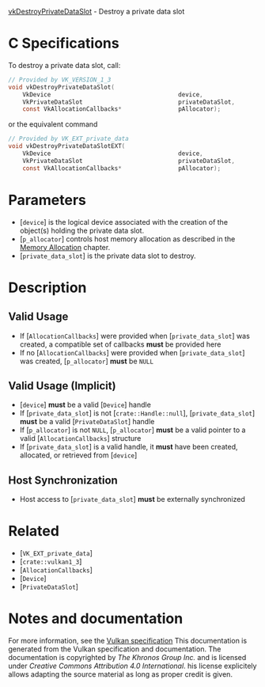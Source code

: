 [vkDestroyPrivateDataSlot](https://www.khronos.org/registry/vulkan/specs/1.3-extensions/man/html/vkDestroyPrivateDataSlot.html) - Destroy a private data slot

# C Specifications
To destroy a private data slot, call:
```c
// Provided by VK_VERSION_1_3
void vkDestroyPrivateDataSlot(
    VkDevice                                    device,
    VkPrivateDataSlot                           privateDataSlot,
    const VkAllocationCallbacks*                pAllocator);
```
or the equivalent command
```c
// Provided by VK_EXT_private_data
void vkDestroyPrivateDataSlotEXT(
    VkDevice                                    device,
    VkPrivateDataSlot                           privateDataSlot,
    const VkAllocationCallbacks*                pAllocator);
```

# Parameters
- [`device`] is the logical device associated with the creation of the object(s) holding the private data slot.
- [`p_allocator`] controls host memory allocation as described in the [Memory Allocation](https://www.khronos.org/registry/vulkan/specs/1.3-extensions/html/vkspec.html#memory-allocation) chapter.
- [`private_data_slot`] is the private data slot to destroy.

# Description
## Valid Usage
-    If [`AllocationCallbacks`] were provided when [`private_data_slot`] was created, a compatible set of callbacks  **must**  be provided here
-    If no [`AllocationCallbacks`] were provided when [`private_data_slot`] was created, [`p_allocator`] **must**  be `NULL`

## Valid Usage (Implicit)
-  [`device`] **must**  be a valid [`Device`] handle
-    If [`private_data_slot`] is not [`crate::Handle::null`], [`private_data_slot`] **must**  be a valid [`PrivateDataSlot`] handle
-    If [`p_allocator`] is not `NULL`, [`p_allocator`] **must**  be a valid pointer to a valid [`AllocationCallbacks`] structure
-    If [`private_data_slot`] is a valid handle, it  **must**  have been created, allocated, or retrieved from [`device`]

## Host Synchronization
- Host access to [`private_data_slot`] **must**  be externally synchronized

# Related
- [`VK_EXT_private_data`]
- [`crate::vulkan1_3`]
- [`AllocationCallbacks`]
- [`Device`]
- [`PrivateDataSlot`]

# Notes and documentation
For more information, see the [Vulkan specification](https://www.khronos.org/registry/vulkan/specs/1.3-extensions/html/vkspec.html)
This documentation is generated from the Vulkan specification and documentation.
The documentation is copyrighted by *The Khronos Group Inc.* and is licensed under *Creative Commons Attribution 4.0 International*.
his license explicitely allows adapting the source material as long as proper credit is given.
        